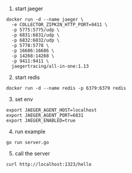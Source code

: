 
1. start jaeger
```shell script
docker run -d --name jaeger \
  -e COLLECTOR_ZIPKIN_HTTP_PORT=9411 \
  -p 5775:5775/udp \
  -p 6831:6831/udp \
  -p 6832:6832/udp \
  -p 5778:5778 \
  -p 16686:16686 \
  -p 14268:14268 \
  -p 9411:9411 \
  jaegertracing/all-in-one:1.13

```

2. start redis

```shell script
docker run -d --name redis -p 6379:6379 redis
```

3. set env 
```shell script
export JAEGER_AGENT_HOST=localhost
export JAEGER_AGENT_PORT=6831
export JAEGER_ENABLED=true
```

4. run example
```shell script
go run server.go
```

5. call the server
```shell script
curl http://localhost:1323/hello
```
